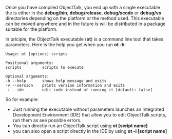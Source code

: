 Once you have compiled ObjectTalk, you end up with a
single executable the is either in the **debug/bin**,
**debug/release**, **debug/xcode** or **debug/vs**
directories depending on the platform or the method used.
This executable can be moved anywhere and in the future
is will be distributed in a package suitable for the
platform.

In priciple, the ObjectTalk executable (**ot**) is a
command line tool that takes parameters. Here is the
help you get when you run **ot -h**:

	Usage: ot [options] scripts

	Positional arguments:
	scripts      	scripts to execute

	Optional arguments:
	-h --help    	shows help message and exits
	-v --version 	prints version information and exits
	-i --ide     	edit code instead of running it [default: false]

So for example:

* Just running the executable without parameters launches
an Integrated Development Environment (IDE) that allow
you to edit ObjectTalk scripts, run them as see possible
errors.
* You can directly run an ObjectTalk script using
**ot [script name]**
* you can also open a script directly in the IDE by
using **ot -i [script name]**
